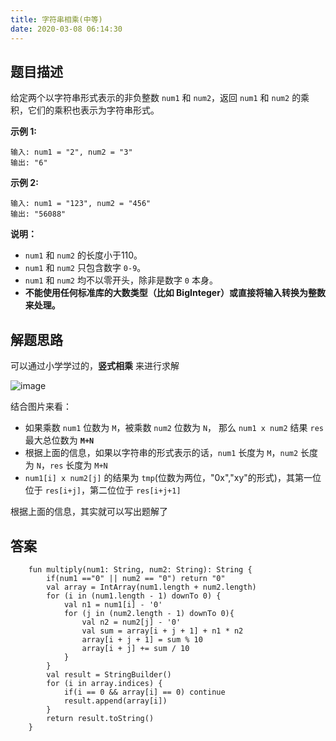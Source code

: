 ```yaml
---
title: 字符串相乘(中等)
date: 2020-03-08 06:14:30
---
```

## 题目描述

给定两个以字符串形式表示的非负整数 ``num1`` 和 ``num2``，返回 ``num1`` 和 ``num2`` 的乘积，它们的乘积也表示为字符串形式。

**示例 1:**

```
输入: num1 = "2", num2 = "3"
输出: "6"
```
**示例 2:**


```
输入: num1 = "123", num2 = "456"
输出: "56088"
```
**说明：**

- ``num1``  和 ``num2`` 的长度小于110。
- ``num1`` 和 ``num2`` 只包含数字 ``0-9``。
- ``num1`` 和 ``num2`` 均不以零开头，除非是数字 ``0`` 本身。
- **不能使用任何标准库的大数类型（比如 BigInteger）或直接将输入转换为整数来处理。**


## 解题思路

可以通过小学学过的，**竖式相乘** 来进行求解

![image](https://user-images.githubusercontent.com/30992818/72044806-b85e9400-32ef-11ea-8c97-f0e12b4f9c2d.png)

结合图片来看：

- 如果乘数 ``num1`` 位数为 ``M``，被乘数 ``num2`` 位数为 ``N``， 那么 ``num1 x num2`` 结果 ``res`` 最大总位数为 **``M+N``**
- 根据上面的信息，如果以字符串的形式表示的话，``num1`` 长度为 ``M``，``num2`` 长度为 ``N``，``res`` 长度为 ``M+N``
- ``num1[i] x num2[j]`` 的结果为 ``tmp``(位数为两位，"0x","xy"的形式)，其第一位位于 ``res[i+j]``，第二位位于 ``res[i+j+1]``


根据上面的信息，其实就可以写出题解了


## 答案


```
    fun multiply(num1: String, num2: String): String {
        if(num1 =="0" || num2 == "0") return "0"
        val array = IntArray(num1.length + num2.length)
        for (i in (num1.length - 1) downTo 0) {
            val n1 = num1[i] - '0'
            for (j in (num2.length - 1) downTo 0){
                val n2 = num2[j] - '0'
                val sum = array[i + j + 1] + n1 * n2
                array[i + j + 1] = sum % 10
                array[i + j] += sum / 10
            }
        }
        val result = StringBuilder()
        for (i in array.indices) {
            if(i == 0 && array[i] == 0) continue
            result.append(array[i])
        }
        return result.toString()
    }
```

